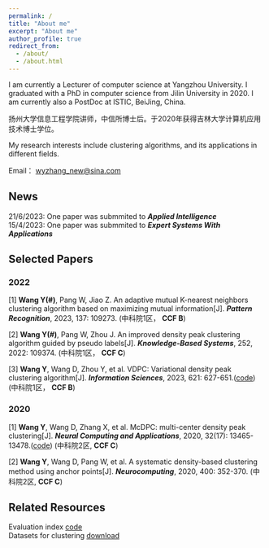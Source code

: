 ```yaml
---
permalink: /
title: "About me"
excerpt: "About me"
author_profile: true
redirect_from: 
  - /about/
  - /about.html
---
```


I am currently a Lecturer of computer science at Yangzhou University. I graduated with a PhD in computer science from Jilin University in 2020. I am currently also a PostDoc at ISTIC, BeiJing, China.   

扬州大学信息工程学院讲师，中信所博士后。于2020年获得吉林大学计算机应用技术博士学位。  

My research interests include clustering algorithms, and its applications in different fields.  

Email： wyzhang_new@sina.com
## News
21/6/2023: One paper was submmited to  ***Applied Intelligence***  
15/4/2023: One paper was submmited to  ***Expert Systems With Applications***  


## Selected Papers
### 2022
[1] **Wang Y(#)**, Pang W, Jiao Z. An adaptive mutual K-nearest neighbors clustering algorithm based on maximizing mutual information[J]. ***Pattern Recognition***, 2023, 137: 109273. (中科院1区， **CCF B**)  

[2] **Wang Y(#)**, Pang W, Zhou J. An improved density peak clustering algorithm guided by pseudo labels[J]. ***Knowledge-Based Systems***, 252, 2022: 109374. (中科院1区， **CCF C**)  
  
[3] **Wang Y**, Wang D, Zhou Y, et al. VDPC: Variational density peak clustering algorithm[J]. ***Information Sciences***, 2023, 621: 627-651.([code](https://github.com/mlyizhang/VDPC))  (中科院1区， **CCF B**)     
### 2020

[1] **Wang Y**, Wang D, Zhang X, et al. McDPC: multi-center density peak clustering[J]. ***Neural Computing and Applications***, 2020, 32(17): 13465-13478.([code](https://github.com/mlyizhang/Multi-center-DPC)) (中科院2区, **CCF C**)

[2] **Wang Y**, Wang D, Pang W, et al. A systematic density-based clustering method using anchor points[J]. ***Neurocomputing***, 2020, 400: 352-370. (中科院2区, **CCF C**)  

## Related Resources
Evaluation index [code](https://github.com/mlyizhang/evaluation)  
Datasets for clustering [download](https://github.com/mlyizhang/Datasets)  
